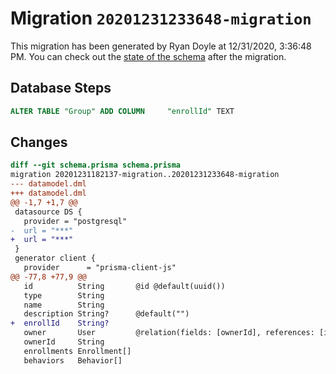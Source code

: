 # Migration `20201231233648-migration`

This migration has been generated by Ryan Doyle at 12/31/2020, 3:36:48 PM.
You can check out the [state of the schema](./schema.prisma) after the migration.

## Database Steps

```sql
ALTER TABLE "Group" ADD COLUMN     "enrollId" TEXT
```

## Changes

```diff
diff --git schema.prisma schema.prisma
migration 20201231182137-migration..20201231233648-migration
--- datamodel.dml
+++ datamodel.dml
@@ -1,7 +1,7 @@
 datasource DS {
   provider = "postgresql"
-  url = "***"
+  url = "***"
 }
 generator client {
   provider      = "prisma-client-js"
@@ -77,8 +77,9 @@
   id          String       @id @default(uuid())
   type        String
   name        String
   description String?      @default("")
+  enrollId    String?
   owner       User         @relation(fields: [ownerId], references: [id])
   ownerId     String
   enrollments Enrollment[]
   behaviors   Behavior[]
```


